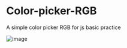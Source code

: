 # Color-picker-RGB

A simple color picker RGB for js basic practice

![image]('./../ilustracao.jpg')
